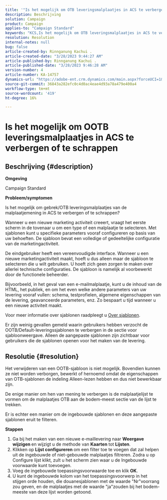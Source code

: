 ```yaml
---
title: '"Is het mogelijk om OTB leveringsmalplaatjes in ACS te verbergen of te schrappen?'
description: Beschrijving
solution: Campaign
product: Campaign
applies-to: "Campaign Standard"
keywords: "KCS,Is het mogelijk om OTB leveringsmalplaatjes in ACS te verbergen of te schrappen"
resolution: Resolution
internal-notes: null
bug: false
article-created-by: Rinnganung Kachui .
article-created-date: "3/28/2023 9:44:27 AM"
article-published-by: Rinnganung Kachui .
article-published-date: "3/28/2023 9:46:28 AM"
version-number: 4
article-number: KA-14757
dynamics-url: "https://adobe-ent.crm.dynamics.com/main.aspx?forceUCI=1&pagetype=entityrecord&etn=knowledgearticle&id=aca4791c-4dcd-ed11-b596-6045bd006704"
source-git-commit: 36843a282efc0c4d0ac4eae4d93a78a479e400a4
workflow-type: tm+mt
source-wordcount: '419'
ht-degree: 16%

---
```


# Is het mogelijk om OOTB leveringsmalplaatjes in ACS te verbergen of te schrappen

## Beschrijving {#description}


<b>Omgeving</b>

Campaign Standard



<b>Probleem/symptomen</b>

Is het mogelijk om gebrek/OTB leveringsmalplaatjes van de malplaatjemening in ACS te verbergen of te schrappen?



Wanneer u een nieuwe marketing activiteit creeert, vraagt het eerste scherm in de tovenaar u om een type of een malplaatje te selecteren. Met sjablonen kunt u specifieke parameters vooraf configureren op basis van uw behoeften. De sjabloon bevat een volledige of gedeeltelijke configuratie van de marketingactiviteit.

De eindgebruiker heeft een vereenvoudigde interface. Wanneer u een nieuwe marketingactiviteit maakt, hoeft u dus alleen maar de sjabloon te selecteren die u wilt gebruiken. U hoeft zich geen zorgen te maken over allerlei technische configuraties. De sjabloon is namelijk al voorbewerkt door de functionele beheerder.

Bijvoorbeeld, in het geval van een e-mailmalplaatje, kunt u de inhoud van de HTML, het publiek, en om het even welke andere parameters van uw levering vooraf vullen: schema, testprofielen, algemene eigenschappen van de levering, geavanceerde parameters, enz. Zo bespaart u tijd wanneer u een nieuwe activiteit maakt.

Voor meer informatie over sjablonen raadpleegt u [Over sjablonen](https://experienceleague.adobe.com/docs/campaign-standard/using/getting-started/marketing-plans/marketing-activity-templates.html?lang=en).

Er zijn weinig gevallen gemeld waarin gebruikers hebben verzocht de OOTB/Default-leveringssjablonen te verbergen in de sectie voor sjabloonweergave. Alleen de aangepaste sjablonen zijn zichtbaar voor gebruikers die de sjablonen openen voor het maken van de levering.






## Resolutie {#resolution}


Het verwijderen van een OOTB-sjabloon is niet mogelijk. Bovendien kunnen ze niet worden verborgen, bewerkt of hernoemd omdat de eigenschappen van OTB-sjablonen de indeling Alleen-lezen hebben en dus niet bewerkbaar zijn.

De enige manier om hen van mening te verbergen is de malplaatjelijst te vormen om de malplaatjes OTB aan de bodem-meest sectie van de lijst te trekken.

Er is echter een manier om de ingebouwde sjablonen en deze aangepaste sjablonen eruit te filteren.

<b>Stappen</b>

1. Ga bij het maken van een nieuwe e-maillevering naar <b>Weergave wijzigen </b>en wijzigt u de methode van <b>Kaarten</b> tot <b>Lijsten</b>.
2. Klikken op <b>Lijst configureren </b>om een filter toe te voegen dat zal helpen uit de ingebouwde of niet-gebouwde malplaatjes filtreren. Zodra u op Configure lijst klikt, zult u het scherm zien waar u de Ingebouwde voorwaarde kunt toevoegen.
3. Voeg de ingebouwde toepassingsvoorwaarde toe en klik <b>OK</b>.
4. U kunt de ingebouwde kolom van het toepassingsvoorwerp in het stijgen orde houden, die douanesjablonen met de waarde &quot;Nr&quot;voorrang zou geven, en de malplaatjes met de waarde &quot;ja&quot;zouden bij het bodem-meeste van deze lijst worden getoond.

